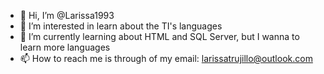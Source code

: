- 👋 Hi, I’m @Larissa1993
- 👀 I’m interested in learn about the TI's languages
- 🌱 I’m currently learning about HTML and SQL Server, but I wanna to learn more languages
- 📫 How to reach me is through of my email: larissatrujillo@outlook.com

<!---
Larissa1993/Larissa1993 is a ✨ special ✨ repository because its `README.md` (this file) appears on your GitHub profile.
You can click the Preview link to take a look at your changes.
--->
